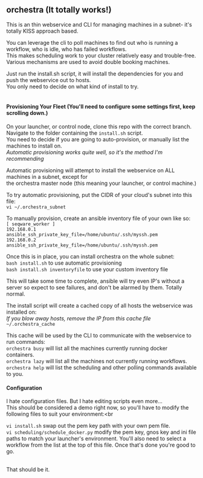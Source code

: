 ## orchestra  (It totally works!)

This is an thin webservice and CLI for managing machines in a subnet- it's totally KISS approach based.<br>

You can leverage the cli to poll machines to find out who is running a workflow, who is idle, who has failed workflows.<br>
This makes scheduling work to your cluster relatively easy and trouble-free.  Various mechanisms are used to avoid double booking machines.<br>

Just run the install.sh script, it will install the dependencies for you and push the webservice out to hosts.<br>
You only need to decide on what kind of install to try.<br><br>

#### Provisioning Your Fleet  (You'll need to configure some settings first, keep scrolling down.)

On your launcher, or control node, clone this repo with the correct branch.<br>
Navigate to the folder containing the ```install.sh``` script.<br>
You need to decide if you are going to auto-provision, or manually list the machines to install on.<br>
*Automatic provisioning works quite well, so it's the method I'm recommending*<br>

Automatic provisioning will attempt to install the webservice on ALL machines in a subnet, except for <br>
the orchestra master node (this meaning your launcher, or control machine.)<br>

To try automatic provisioning, put the CIDR of your cloud's subnet into this file:<br>
```vi ~/.orchestra_subnet```<br>

To manually provision, create an ansible inventory file of your own like so:<br>
```[ seqware_worker ]```<br>
```192.168.0.1     ansible_ssh_private_key_file=/home/ubuntu/.ssh/myssh.pem```<br>
```192.168.0.2    ansible_ssh_private_key_file=/home/ubuntu/.ssh/myssh.pem```<br>

Once this is in place, you can install orchestra on the whole subnet:<br>
```bash install.sh```  to use automatic provisioning<br>
```bash install.sh inventoryfile```  to use your custom inventory file<br>

This will take some time to complete, ansible will try even IP's without a server so expect to see failures, and don't be alarmed by them.  Totally normal.<br>

The install script will create a cached copy of all hosts the webservice was installed on:<br>
*If you blow away hosts, remove the IP from this cache file*<br>
```~/.orchestra_cache``` <br>

This cache will be used by the CLI to communicate with the webservice to run commands:<br>
```orchestra busy``` will list all the machines currently running docker containers.<br>
```orchestra lazy``` will list all the machines not currently running workflows.<br>
```orchestra help``` will list the scheduling and other polling commands available to you.<br>

#### Configuration

I hate configuration files.  But I hate editing scripts even more...<br>
This should be considered a demo right now, so you'll have to modify the following files to suit your environment:<br<br>

```vi install.sh``` swap out the pem key path with your own pem file.<br>
```vi scheduling/schedule_docker.py``` modify the pem key, gnos key and ini file paths to match your launcher's environment.  You'll also need to select a workflow from the list at the top of this file.  Once that's done you're good to go.<br><br>

That should be it.<br>

